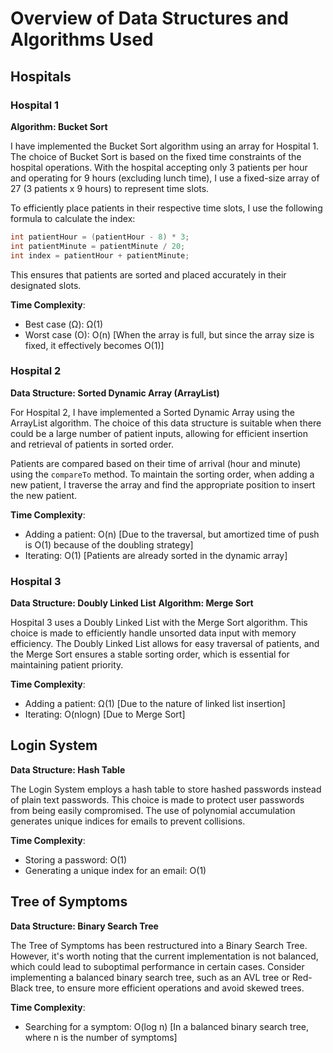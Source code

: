 # Overview of Data Structures and Algorithms Used

## Hospitals

### Hospital 1

**Algorithm: Bucket Sort**

I have implemented the Bucket Sort algorithm using an array for Hospital 1. The choice of Bucket Sort is based on the fixed time constraints of the hospital operations. With the hospital accepting only 3 patients per hour and operating for 9 hours (excluding lunch time), I use a fixed-size array of 27 (3 patients x 9 hours) to represent time slots.

To efficiently place patients in their respective time slots, I use the following formula to calculate the index:

```java
int patientHour = (patientHour - 8) * 3;
int patientMinute = patientMinute / 20;
int index = patientHour + patientMinute;
```

This ensures that patients are sorted and placed accurately in their designated slots.

**Time Complexity**:
- Best case (Ω): Ω(1)
- Worst case (O): O(n) [When the array is full, but since the array size is fixed, it effectively becomes O(1)]

### Hospital 2

**Data Structure: Sorted Dynamic Array (ArrayList)**

For Hospital 2, I have implemented a Sorted Dynamic Array using the ArrayList algorithm. The choice of this data structure is suitable when there could be a large number of patient inputs, allowing for efficient insertion and retrieval of patients in sorted order.

Patients are compared based on their time of arrival (hour and minute) using the `compareTo` method. To maintain the sorting order, when adding a new patient, I traverse the array and find the appropriate position to insert the new patient.

**Time Complexity**:
- Adding a patient: O(n) [Due to the traversal, but amortized time of push is O(1) because of the doubling strategy]
- Iterating: O(1) [Patients are already sorted in the dynamic array]

### Hospital 3

**Data Structure: Doubly Linked List**
**Algorithm: Merge Sort**

Hospital 3 uses a Doubly Linked List with the Merge Sort algorithm. This choice is made to efficiently handle unsorted data input with memory efficiency. The Doubly Linked List allows for easy traversal of patients, and the Merge Sort ensures a stable sorting order, which is essential for maintaining patient priority.

**Time Complexity**:
- Adding a patient: Ω(1) [Due to the nature of linked list insertion]
- Iterating: O(nlogn) [Due to Merge Sort]

## Login System

**Data Structure: Hash Table**

The Login System employs a hash table to store hashed passwords instead of plain text passwords. This choice is made to protect user passwords from being easily compromised. The use of polynomial accumulation generates unique indices for emails to prevent collisions.

**Time Complexity**:
- Storing a password: O(1)
- Generating a unique index for an email: O(1)

## Tree of Symptoms

**Data Structure: Binary Search Tree**

The Tree of Symptoms has been restructured into a Binary Search Tree. However, it's worth noting that the current implementation is not balanced, which could lead to suboptimal performance in certain cases. Consider implementing a balanced binary search tree, such as an AVL tree or Red-Black tree, to ensure more efficient operations and avoid skewed trees.

**Time Complexity**:
- Searching for a symptom: O(log n) [In a balanced binary search tree, where n is the number of symptoms]
